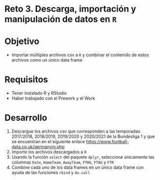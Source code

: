 # Reto 3. Descarga, importación y manipulación de datos en `R`

# Objetivo

- Importar múltiples archivos csv a `R` y combinar el contenido de estos archivos como un único data frame

# Requisitos

- Tener instalado R y RStudio
- Haber trabajado con el Prework y el Work

# Desarrollo

1. Descargue los archivos csv que corresponden a las temporadas 2017/2018, 2018/2019, 2019/2020 y 2020/2021 de la Bundesliga 1 y que se encuentran en el siguiente enlace https://www.football-data.co.uk/germanym.php
2. Importe los archivos descargados a `R`
3. Usando la función `select` del paquete `dplyr`, seleccione únicamente las columnas `Date`, `HomeTeam`, `AwayTeam`, `FTHG`, `FTAG` y `FTR`
4. Combine cada uno de los data frames en un único data frame con ayuda de las funciones `rbind` y `do.call`
